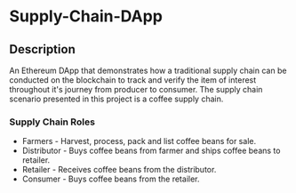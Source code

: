 # Supply-Chain-DApp

## Description
An Ethereum DApp that demonstrates how a traditional supply chain can be conducted on the blockchain to track and verify the item of interest throughout it's journey from producer to consumer. The supply chain scenario presented in this project is a coffee supply chain.

### Supply Chain Roles

* Farmers - Harvest, process, pack and list coffee beans for sale.
* Distributor - Buys coffee beans from farmer and ships coffee beans to retailer.
* Retailer - Receives coffee beans from the distributor.
* Consumer - Buys coffee beans from the retailer.

